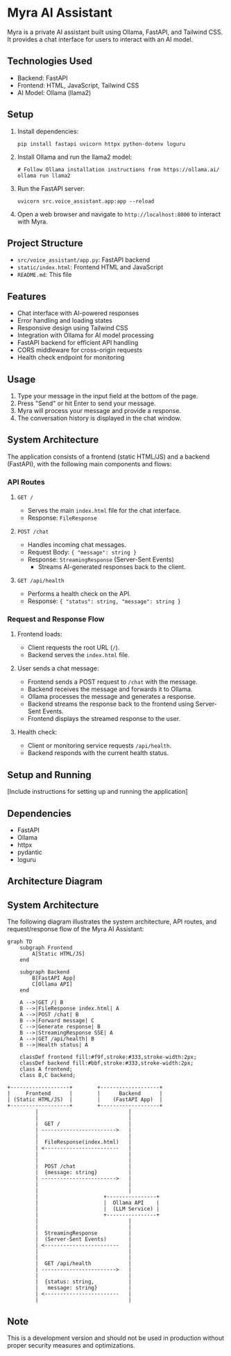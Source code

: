 # Myra AI Assistant

Myra is a private AI assistant built using Ollama, FastAPI, and Tailwind CSS. It provides a chat interface for users to interact with an AI model.

## Technologies Used

- Backend: FastAPI
- Frontend: HTML, JavaScript, Tailwind CSS
- AI Model: Ollama (llama2)

## Setup

1. Install dependencies:
   ```
   pip install fastapi uvicorn httpx python-dotenv loguru
   ```

2. Install Ollama and run the llama2 model:
   ```
   # Follow Ollama installation instructions from https://ollama.ai/
   ollama run llama2
   ```

3. Run the FastAPI server:
   ```
   uvicorn src.voice_assistant.app:app --reload
   ```

4. Open a web browser and navigate to `http://localhost:8000` to interact with Myra.

## Project Structure

- `src/voice_assistant/app.py`: FastAPI backend
- `static/index.html`: Frontend HTML and JavaScript
- `README.md`: This file

## Features

- Chat interface with AI-powered responses
- Error handling and loading states
- Responsive design using Tailwind CSS
- Integration with Ollama for AI model processing
- FastAPI backend for efficient API handling
- CORS middleware for cross-origin requests
- Health check endpoint for monitoring

## Usage

1. Type your message in the input field at the bottom of the page.
2. Press "Send" or hit Enter to send your message.
3. Myra will process your message and provide a response.
4. The conversation history is displayed in the chat window.

## System Architecture

The application consists of a frontend (static HTML/JS) and a backend (FastAPI), with the following main components and flows:


### API Routes

1. `GET /`
   - Serves the main `index.html` file for the chat interface.
   - Response: `FileResponse`

2. `POST /chat`
   - Handles incoming chat messages.
   - Request Body: `{ "message": string }`
   - Response: `StreamingResponse` (Server-Sent Events)
     - Streams AI-generated responses back to the client.

3. `GET /api/health`
   - Performs a health check on the API.
   - Response: `{ "status": string, "message": string }`

### Request and Response Flow

1. Frontend loads:
   - Client requests the root URL (`/`).
   - Backend serves the `index.html` file.

2. User sends a chat message:
   - Frontend sends a POST request to `/chat` with the message.
   - Backend receives the message and forwards it to Ollama.
   - Ollama processes the message and generates a response.
   - Backend streams the response back to the frontend using Server-Sent Events.
   - Frontend displays the streamed response to the user.

3. Health check:
   - Client or monitoring service requests `/api/health`.
   - Backend responds with the current health status.

## Setup and Running

[Include instructions for setting up and running the application]

## Dependencies

- FastAPI
- Ollama
- httpx
- pydantic
- loguru

## Architecture Diagram

## System Architecture

The following diagram illustrates the system architecture, API routes, and request/response flow of the Myra AI Assistant:

```mermaid
graph TD
    subgraph Frontend
        A[Static HTML/JS]
    end

    subgraph Backend
        B[FastAPI App]
        C[Ollama API]
    end

    A -->|GET /| B
    B -->|FileResponse index.html| A
    A -->|POST /chat| B
    B -->|Forward message| C
    C -->|Generate response| B
    B -->|StreamingResponse SSE| A
    A -->|GET /api/health| B
    B -->|Health status| A

    classDef frontend fill:#f9f,stroke:#333,stroke-width:2px;
    classDef backend fill:#bbf,stroke:#333,stroke-width:2px;
    class A frontend;
    class B,C backend;
```

```
+-------------------+        +-------------------+
|     Frontend      |        |      Backend      |
| (Static HTML/JS)  |        |    (FastAPI App)  |
+-------------------+        +-------------------+
         |                             |
         |                             |
         |  GET /                      |
         | ------------------------>   |
         |                             |
         |  FileResponse(index.html)   |
         | <------------------------   |
         |                             |
         |                             |
         |  POST /chat                 |
         |  {message: string}          |
         | ------------------------>   |
         |                             |
         |                             |
         |                     +----------------+
         |                     |  Ollama API    |
         |                     |  (LLM Service) |
         |                     +----------------+
         |                             |
         |                             |
         |  StreamingResponse          |
         |  (Server-Sent Events)       |
         | <------------------------   |
         |                             |
         |                             |
         |  GET /api/health            |
         | ------------------------>   |
         |                             |
         |  {status: string,           |
         |   message: string}          |
         | <------------------------   |
         |                             |
```

## Note

This is a development version and should not be used in production without proper security measures and optimizations.

